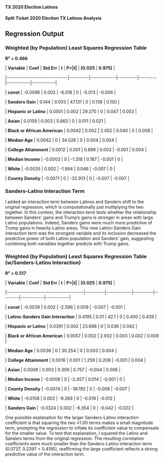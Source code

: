 #### TX 2020 Election Latinos
#### Split Ticket 2020 Election TX Latinos Analysis

## Regression Output

### Weighted (by Population) Least Squares Regression Table
**R² = 0.466**

| **Variable**                  | **Coef** | **Std Err** | **t**    | **P>|t|** | **[0.025** | **0.975]** |

|-------------------------------|----------|-------------|----------|---------|------------|------------|

| **const**                     | -0.0096  | 0.002       | -6.018   | 0       | -0.013     | -0.006     |

| **Sanders Gain**              | 0.144    | 0.003       | 47.131   | 0       | 0.138      | 0.150      |

| **Hispanic or Latino**        | 0.0501   | 0.002       | 29.270   | 0       | 0.047      | 0.053      |

| **Asian**                     | 0.0159   | 0.003       | 5.863    | 0       | 0.011      | 0.021      |

| **Black or African American** | 0.0042   | 0.002       | 2.052    | 0.040   | 0          | 0.008      |

| **Median Age**                | 0.0042   | 0           | 34.026   | 0       | 0.004      | 0.004      |

| **College Attainment**        | 0.0012   | 0.001       | 0.898    | 0.003   | -0.001     | 0.004      |

| **Median Income**             | -0.0003  | 0           | -1.318   | 0.187   | -0.001     | 0          |

| **White**                     | -0.0035  | 0.002       | -1.994   | 0.046   | -0.007     | 0          |

| **County Density**            | -0.0071  | 0           | -32.913  | 0       | -0.007     | -0.007     |

### Sanders-Latino Interaction Term

I added an interaction term between Latinos and Sanders shift to the original regression, which is computationally just multiplying the two together. In this context, the interaction term tests whether the relationship between Sanders’ gains and Trump’s gains is stronger in areas with large Latino populations. Indeed, Sanders gains were much more predictive of Trump gains in heavily-Latino areas. This new Latino-Sanders Gain interaction term was the strongest variable and its inclusion decreased the predictive power of both Latino population and Sanders’ gain, suggesting combining both variables together predicts with Trump gains.

### Weighted (by Population) Least Squares Regression Table (w/Sanders-Latino Interaction)
**R² = 0.517**

| **Variable**                          | **Coef** | **Std Err** | **t**    | **P>|t|** | **[0.025** | **0.975]** |

|---------------------------------------|----------|-------------|----------|---------|------------|------------|

| **const**                             | -0.0039  | 0.002       | -2.596   | 0.009   | -0.007     | -0.001     |

| **Latino-Sanders Gain Interaction**   | 0.4195   | 0.01        | 42.1     | 0       | 0.400      | 0.439      |

| **Hispanic or Latino**                | 0.0391   | 0.002       | 23.698   | 0       | 0.036      | 0.042      |

| **Black or African American**         | 0.0057   | 0.002       | 2.932    | 0.003   | 0.002      | 0.009      |

| **Median Age**                        | 0.0036   | 0           | 30.254   | 0       | 0.003      | 0.004      |

| **College Attainment**                | 0.0016   | 0.001       | 1.259    | 0.208   | -0.001     | 0.004      |

| **Asian**                             | 0.0008   | 0.003       | 0.309    | 0.757   | -0.004     | 0.006      |

| **Median Income**                     | -0.0006  | 0           | -2.457   | 0.014   | -0.001     | 0          |

| **County Density**                    | -0.0074  | 0           | -36.192  | 0       | -0.008     | -0.007     |

| **White**                             | -0.0158  | 0.002       | -9.269   | 0       | -0.019     | -0.012     |

| **Sanders Gain**                      | -0.0324  | 0.002       | -6.354   | 0       | -0.042     | -0.022     |

One possible explanation for the larger Sanders-Latino interaction coefficient is that squaring the two ≤1.00 terms makes a small magnitude term, prompting the regression to inflate its coefficient value to compensate for the smaller value. To test that explanation, I squared the Latino and Sanders terms from the original regression. The resulting correlation coefficients were much smaller than the Sanders-Latino interaction term (0.0737, 0.2397 < 0.4195), reaffirming the large coefficient reflects a strong predictive value of the interaction term.
